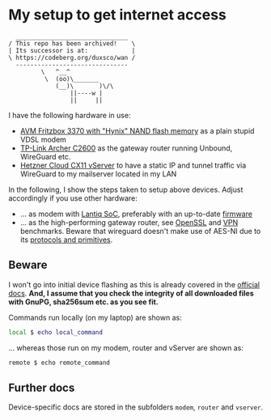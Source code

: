 # My setup to get internet access

```
  _______________________________
/ This repo has been archived!    \
| Its successor is at:            |
\ https://codeberg.org/duxsco/wan /
  -------------------------------
         \   ^__^
          \  (oo)\_______
             (__)\       )\/\
                 ||----w |
                 ||     ||
```

I have the following hardware in use:

  - [AVM Fritzbox 3370 with "Hynix" NAND flash memory](https://openwrt.org/toh/avm/fritz.box.wlan.3370) as a plain stupid VDSL modem
  - [TP-Link Archer C2600](https://openwrt.org/toh/tp-link/tp-link_archer_c2600_v1) as the gateway router running Unbound, WireGuard etc.
  - [Hetzner Cloud CX11 vServer](https://www.hetzner.com/de/cloud) to have a static IP and tunnel traffic via WireGuard to my mailserver located in my LAN

In the following, I show the steps taken to setup above devices. Adjust accordingly if you use other hardware:

  - ... as modem with [Lantiq SoC](https://openwrt.org/docs/techref/hardware/soc/soc.lantiq), preferably with an up-to-date [firmware](https://xdarklight.github.io/lantiq-xdsl-firmware-info/)
  - ... as the high-performing gateway router, see [OpenSSL](https://openwrt.org/docs/guide-user/perf_and_log/benchmark.openssl) and [VPN](https://openwrt.org/toh/views/toh_vpn_performance) benchmarks. Beware that wireguard doesn't make use of AES-NI due to its [protocols and primitives](https://www.wireguard.com/protocol/).

## Beware

I won't go into initial device flashing as this is already covered in the [official docs](https://openwrt.org/docs/start). **And, I assume that you check the integrity of all downloaded files with GnuPG, sha256sum etc. as you see fit.**

Commands run locally (on my laptop) are shown as:

```bash
local $ echo local_command
```

... whereas those run on my modem, router and vServer are shown as:

```bash
remote $ echo remote_command
```

## Further docs

Device-specific docs are stored in the subfolders `modem`, `router` and `vserver`.
